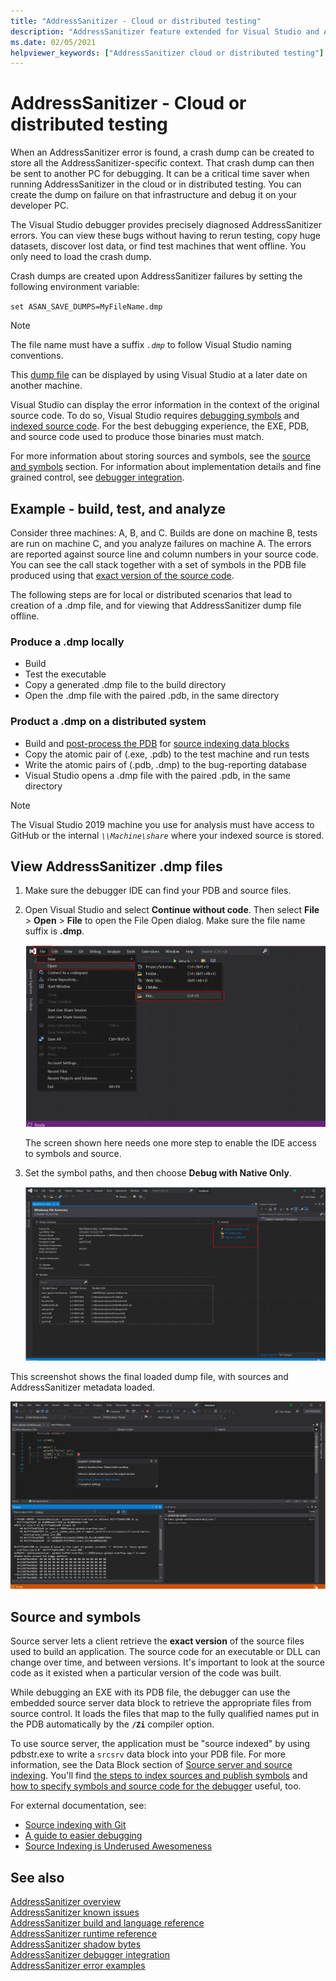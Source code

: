 ```yaml
---
title: "AddressSanitizer - Cloud or distributed testing"
description: "AddressSanitizer feature extended for Visual Studio and Azure"
ms.date: 02/05/2021
helpviewer_keywords: ["AddressSanitizer cloud or distributed testing"]
---
```

# AddressSanitizer - Cloud or distributed testing

When an AddressSanitizer error is found, a crash dump can be created to store all the AddressSanitizer-specific context. That crash dump can then be sent to another PC for debugging. It can be a critical time saver when running AddressSanitizer in the cloud or in distributed testing. You can create the dump on failure on that infrastructure and debug it on your developer PC.

The Visual Studio debugger provides precisely diagnosed AddressSanitizer errors. You can view these bugs without having to rerun testing, copy huge datasets, discover lost data, or find test machines that went offline. You only need to load the crash dump.

Crash dumps are created upon AddressSanitizer failures by setting the following environment variable:

`set ASAN_SAVE_DUMPS=MyFileName.dmp`

> [!NOTE]
> The file name must have a suffix *`.dmp`* to follow Visual Studio naming conventions.

This [dump file](/previous-versions/windows/desktop/proc_snap/export-a-process-snapshot-to-a-file) can be displayed by using Visual Studio at a later date on another machine.

Visual Studio can display the error information in the context of the original source code. To do so, Visual Studio requires [debugging symbols](/windows/win32/dxtecharts/debugging-with-symbols) and [indexed source code](/windows-hardware/drivers/debugger/source-indexing). For the best debugging experience, the EXE, PDB, and source code used to produce those binaries must match.

For more information about storing sources and symbols, see the [source and symbols](#Source-and-symbols) section. For information about implementation details and fine grained control, see [debugger integration](asan-debugger-integration.md).

## Example - build, test, and analyze

Consider three machines: A, B, and C. Builds are done on machine B, tests are run on machine C, and you analyze failures on machine A. The errors are reported against source line and column numbers in your source code. You can see the call stack together with a set of symbols in the PDB file produced using that [exact version of the source code](#Source-and-symbols).

The following steps are for local or distributed scenarios that lead to creation of a .dmp file, and for viewing that AddressSanitizer dump file offline.

### Produce a .dmp locally

- Build
- Test the executable
- Copy a generated .dmp file to the build directory
- Open the .dmp file with the paired .pdb, in the same directory

### Product a .dmp on a distributed system

- Build and [post-process the PDB](#Source-and-symbols) for [source indexing data blocks](/windows/win32/debug/source-server-and-source-indexing)
- Copy the atomic pair of (.exe, .pdb) to the test machine and run tests
- Write the atomic pairs of (.pdb, .dmp) to the bug-reporting database
- Visual Studio opens a .dmp file with the paired .pdb, in the same directory

> [!NOTE]
> The Visual Studio 2019 machine you use for analysis must have access to GitHub or the internal *`\\Machine\share`* where your indexed source is stored.

## View AddressSanitizer .dmp files

1. Make sure the debugger IDE can find your PDB and source files.

1. Open Visual Studio and select **Continue without code**. Then select **File** > **Open** > **File** to open the File Open dialog. Make sure the file name suffix is **.dmp**.

   ![Screenshot of the File Open File menu in Visual Studio](./media/asan-open-crash-dump-file.png)

   The screen shown here needs one more step to enable the IDE access to symbols and source.

1. Set the symbol paths, and then choose **Debug with Native Only**.

   ![Screenshot of the Minidump Summary display in Visual Studio](./media/asan-dump-file-open.png)

This screenshot shows the final loaded dump file, with sources and AddressSanitizer metadata loaded.

![Screenshot of the debugger showing source files and AddressSanitizer metadata](./media/asan-view-crash-metadata.png)

## Source and symbols

Source server lets a client retrieve the **exact version** of the source files used to build an application. The source code for an executable or DLL can change over time, and between versions. It's important to look at the source code as it existed when a particular version of the code was built.

While debugging an EXE with its PDB file, the debugger can use the embedded source server data block to retrieve the appropriate files from source control. It loads the files that map to the fully qualified names put in the PDB automatically by the **`/Zi`** compiler option.

To use source server, the application must be "source indexed" by using pdbstr.exe to write a `srcsrv` data block into your PDB file. For more information, see the Data Block section of [Source server and source indexing](/windows/win32/debug/source-server-and-source-indexing). You'll find [the steps to index sources and publish symbols](/azure/devops/pipelines/tasks/build/index-sources-publish-symbols?view=azure-devops) and [how to specify symbols and source code for the debugger](/visualstudio/debugger/specify-symbol-dot-pdb-and-source-files-in-the-visual-studio-debugger?view=vs-2019) useful, too.

For external documentation, see:

- [Source indexing with Git](https://gist.github.com/baldurk/c6feb31b0305125c6d1a)
- [A guide to easier debugging](https://www.codeproject.com/articles/115125/source-indexing-and-symbol-servers-a-guide-to-easi)
- [Source Indexing is Underused Awesomeness](https://randomascii.wordpress.com/2011/11/11/source-indexing-is-underused-awesomeness/)

## See also

[AddressSanitizer overview](./asan.md)\
[AddressSanitizer known issues](./asan-known-issues.md)\
[AddressSanitizer build and language reference](./asan-building.md)\
[AddressSanitizer runtime reference](./asan-runtime.md)\
[AddressSanitizer shadow bytes](./asan-shadowbytes.md)\
[AddressSanitizer debugger integration](./asan-debugger-integration.md)\
[AddressSanitizer error examples](./asan-examples.md)

